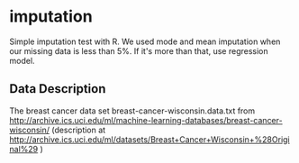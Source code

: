 # imputation
Simple imputation test with R.
We used mode and mean imputation when our missing data is less than 5%.
If it's more than that, use regression model.

## Data Description 
The breast cancer data set breast-cancer-wisconsin.data.txt 
from http://archive.ics.uci.edu/ml/machine-learning-databases/breast-cancer-wisconsin/
(description at http://archive.ics.uci.edu/ml/datasets/Breast+Cancer+Wisconsin+%28Original%29 )
